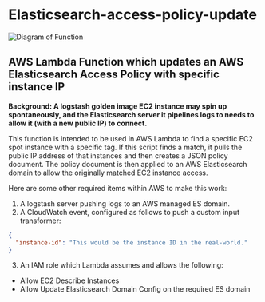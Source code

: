 # Elasticsearch-access-policy-update
![Diagram of Function](https://orndor.com/wp-content/uploads/2019/01/ElasticSearchArch-1.png)
## AWS Lambda Function which updates an AWS Elasticsearch Access Policy with specific instance IP

**Background: A logstash golden image EC2 instance may spin up
spontaneously, and the Elasticsearch server it pipelines logs to needs
to allow it (with a new public IP) to connect.**

This function is intended to be used in AWS Lambda to find a specific EC2
spot instance with a specific tag. If this script finds a match, it pulls
the public IP address of that instances and then creates a JSON policy
document. The policy document is then applied to an AWS Elasticsearch domain
to allow the originally matched EC2 instance access.

Here are some other required items within AWS to make this work:

1. A logstash server pushing logs to an AWS managed ES domain.
2. A CloudWatch event, configured as follows to push a custom input transformer:
```json
{
  "instance-id": "This would be the instance ID in the real-world."
}
``` 
3. An IAM role which Lambda assumes and allows the following:

* Allow EC2 Describe Instances
* Allow Update Elasticsearch Domain Config on the required ES domain
